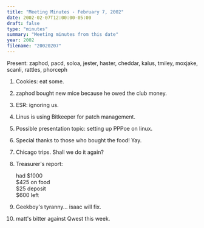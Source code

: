 ```yaml
---
title: "Meeting Minutes - February 7, 2002"
date: 2002-02-07T12:00:00-05:00
draft: false
type: "minutes"
summary: "Meeting minutes from this date"
year: 2002
filename: "20020207"
---
```


Present: zaphod, pacd, soloa, jester, haster, cheddar, kalus, tmiley, moxjake, scanli, rattles,  phorceph </p><p>
1. Cookies: eat some. </p><p>
2. zaphod bought new mice because he owed the club money. </p><p>
3. ESR: ignoring us. </p><p>
4. Linus is using Bitkeeper for patch management. </p><p>
5. Possible presentation topic: setting up PPPoe on linux. </p><p>
6. Special thanks to those who bought the food!  Yay. </p><p>
7. Chicago trips.  Shall we do it again? </p><p>
8. Treasurer's report: </p><p>
had $1000<br> $425 on food<br> $25 deposit<br> $600 left<br> </p><p>
9. Geekboy's tyranny... isaac will fix. </p><p>
10. matt's bitter against Qwest this week. </p>
